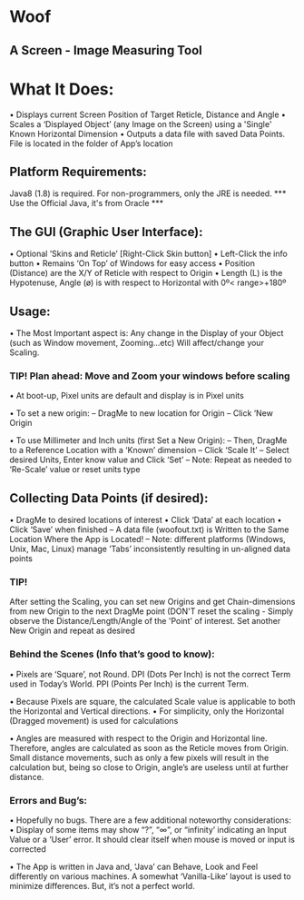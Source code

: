 # Woof
## A Screen - Image Measuring Tool

# What It Does:

• Displays current Screen Position of Target Reticle, Distance and Angle
• Scales a ‘Displayed Object’ (any Image on the Screen) using a 'Single' Known Horizontal Dimension
• Outputs a data file with saved Data Points. File is located in the folder of App’s location

## Platform Requirements:
Java8 (1.8) is required. For non-programmers, only the JRE is needed.
*** Use the Official Java, it's from Oracle ***

## The GUI (Graphic User Interface):
• Optional ’Skins and Reticle’ [Right-Click Skin button]
• Left-Click the info button
• Remains ‘On Top’ of Windows for easy access
• Position (Distance) are the X/Y of Reticle with respect to Origin
• Length (L) is the Hypotenuse, Angle (ø) is with respect to Horizontal with 0º< range>+180º

## Usage:
• The Most Important aspect is: Any change in the Display of your Object (such as Window movement, Zooming…etc) Will affect/change your Scaling.
### TIP! Plan ahead: Move and Zoom your windows before scaling
• At boot-up, Pixel units are default and display is in Pixel units

• To set a new origin:
  – DragMe to new location for Origin
  – Click ‘New Origin

• To use Millimeter and Inch units (first Set a New Origin):
  – Then, DragMe to a Reference Location with a ‘Known’ dimension
  – Click ‘Scale It’
  – Select desired Units, Enter know value and Click ‘Set’
  – Note: Repeat as needed to ‘Re-Scale’ value or reset units type

## Collecting Data Points (if desired):
• DragMe to desired locations of interest
• Click ‘Data’ at each location
• Click ‘Save’ when finished
  – A data file (woofout.txt) is Written to the Same Location Where the App is Located!
  – Note: different platforms (Windows, Unix, Mac, Linux) manage ’Tabs’ inconsistently resulting in un-aligned data points

### TIP! 
After setting the Scaling, you can set new Origins and get Chain-dimensions from new Origin to the next DragMe point (DON'T reset the scaling - Simply observe the Distance/Length/Angle of the 'Point' of interest. Set another New Origin and repeat as desired

### Behind the Scenes (Info that’s good to know):
• Pixels are ‘Square’, not Round. DPI (Dots Per Inch) is not the correct Term used in Today’s World. PPI (Points Per Inch) is the current Term.

• Because Pixels are square, the calculated Scale value is applicable to both the Horizontal and Vertical directions.
• For simplicity, only the Horizontal (Dragged movement) is used for calculations

• Angles are measured with respect to the Origin and Horizontal line. Therefore, angles are calculated as soon as the Reticle moves from Origin.
Small distance movements, such as only a few pixels will result in the calculation but, being so close to Origin, angle’s are useless until at further distance.

### Errors and Bug’s:

• Hopefully no bugs. There are a few additional noteworthy considerations:
• Display of some items may show “?”, “∞”, or “infinity’ indicating an Input Value or a ‘User’ error. It should clear itself when mouse is moved or input is corrected

• The App is written in Java and, ‘Java’ can Behave, Look and Feel differently on various machines. A somewhat ‘Vanilla-Like’ layout is used to minimize differences. But, it’s not a perfect world.

